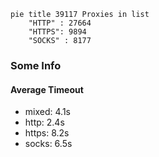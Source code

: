 
```mermaid
pie title 39117 Proxies in list
    "HTTP" : 27664
    "HTTPS": 9894
    "SOCKS" : 8177
```

### Some Info
#### Average Timeout

- mixed: 4.1s
- http: 2.4s
- https: 8.2s
- socks: 6.5s